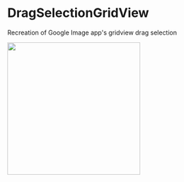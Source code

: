 # DragSelectionGridView
Recreation of Google Image app's gridview drag selection

<img src="/preview.gif" width="300px"/>
